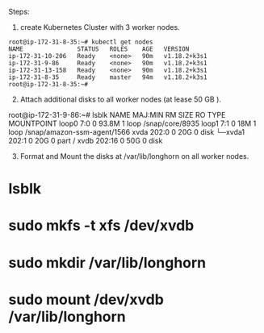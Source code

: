 Steps:
1. create Kubernetes Cluster with 3 worker nodes.

```
root@ip-172-31-8-35:~# kubectl get nodes
NAME               STATUS   ROLES    AGE   VERSION
ip-172-31-10-206   Ready    <none>   90m   v1.18.2+k3s1
ip-172-31-9-86     Ready    <none>   90m   v1.18.2+k3s1
ip-172-31-13-158   Ready    <none>   90m   v1.18.2+k3s1
ip-172-31-8-35     Ready    master   94m   v1.18.2+k3s1
root@ip-172-31-8-35:~#
```

2. Attach additional disks to all worker nodes (at lease 50 GB ).

root@ip-172-31-9-86:~# lsblk
NAME    MAJ:MIN RM  SIZE RO TYPE MOUNTPOINT
loop0     7:0    0 93.8M  1 loop /snap/core/8935
loop1     7:1    0   18M  1 loop /snap/amazon-ssm-agent/1566
xvda    202:0    0   20G  0 disk
└─xvda1 202:1    0   20G  0 part /
xvdb    202:16   0   50G  0 disk


3. Format and Mount the disks at /var/lib/longhorn on all worker nodes.
# lsblk
# sudo mkfs -t xfs /dev/xvdb
# sudo mkdir /var/lib/longhorn
# sudo mount /dev/xvdb /var/lib/longhorn
